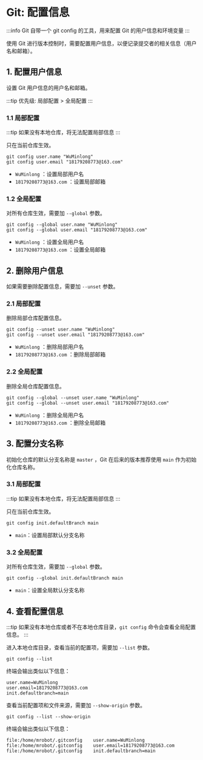 # Git: 配置信息

:::info
Git 自带一个 git config 的工具，用来配置 Git 的用户信息和环境变量
:::

使用 Git 进行版本控制时，需要配置用户信息，以便记录提交者的相关信息（用户名和邮箱）。

## 1. 配置用户信息

设置 Git 用户信息的用户名和邮箱。

:::tip
优先级: 局部配置 > 全局配置
:::

### 1.1 局部配置

:::tip
如果没有本地仓库，将无法配置局部信息
:::

只在当前仓库生效。

```
git config user.name "WuMinlong"
git config user.email "18179208773@163.com"
```

- `WuMinlong` ：设置局部用户名
- `18179208773@163.com` ：设置局部邮箱

### 1.2 全局配置

对所有仓库生效，需要加 `--global` 参数。

```
git config --global user.name "WuMinlong"
git config --global user.email "18179208773@163.com"
```

- `WuMinlong` ：设置全局用户名
- `18179208773@163.com` ：设置全局邮箱

## 2. 删除用户信息

如果需要删除配置信息，需要加 `--unset` 参数。

### 2.1 局部配置

删除局部仓库配置信息。

```
git config --unset user.name "WuMinlong"
git config --unset user.email "18179208773@163.com"
```

- `WuMinlong` ：删除局部用户名
- `18179208773@163.com` ：删除局部邮箱

### 2.2 全局配置

删除全局仓库配置信息。

```
git config --global --unset user.name "WuMinlong"
git config --global --unset user.email "18179208773@163.com"
```

- `WuMinlong` ：删除全局用户名
- `18179208773@163.com` ：删除全局邮箱

## 3. 配置分支名称

初始化仓库的默认分支名称是 `master` ，Git 在后来的版本推荐使用 `main` 作为初始化仓库名称。

### 3.1 局部配置

:::tip
如果没有本地仓库，将无法配置局部信息
:::

只在当前仓库生效。

```
git config init.defaultBranch main
```

- `main`：设置局部默认分支名称

### 3.2 全局配置

对所有仓库生效，需要加 `--global` 参数。

```
git config --global init.defaultBranch main
```

- `main`：设置全局默认分支名称

## 4. 查看配置信息

:::tip
如果没有本地仓库或者不在本地仓库目录，`git config` 命令会查看全局配置信息。
:::

进入本地仓库目录，查看当前的配置项，需要加 `--list` 参数。

```
git config --list
```

终端会输出类似以下信息：

```
user.name=WuMinlong
user.email=18179208773@163.com
init.defaultbranch=main
```

查看当前配置项和文件来源，需要加 `--show-origin` 参数。

```
git config --list --show-origin
```

终端会输出类似以下信息：

```
file:/home/mrobot/.gitconfig    user.name=WuMinlong
file:/home/mrobot/.gitconfig    user.email=18179208773@163.com
file:/home/mrobot/.gitconfig    init.defaultbranch=main
```